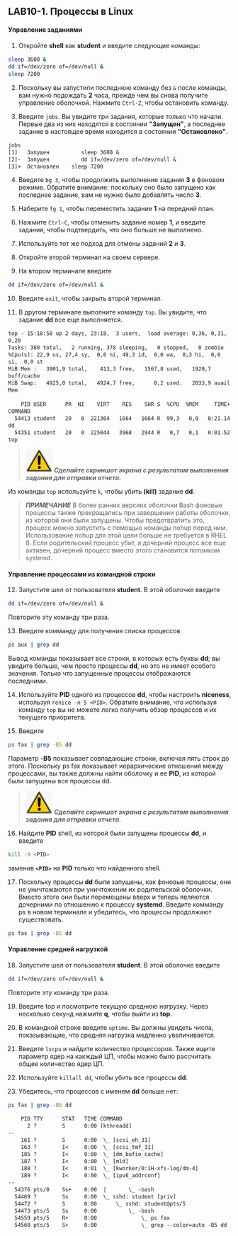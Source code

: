 ## LAB10-1. Процессы в Linux 

#### Управление заданиями
1. Откройте **shell** как **student** и введите следующие команды:
```bash
sleep 3600 &
dd if=/dev/zero of=/dev/null &
sleep 7200
```

2. Поскольку вы запустили последнюю команду без `&` после команды, вам нужно подождать **2** часа, прежде чем вы снова получите управление оболочкой. Нажмите `Ctrl-Z`, чтобы остановить команду.

3. Введите `jobs`. Вы увидите три задания, которые только что начали. Первые два из них находятся в состоянии **"Запущен"**, а последнее задание в настоящее время находится в состоянии **"Остановлено"**.
```console
jobs
[1]   Запущен          sleep 3600 &
[2]-  Запущен          dd if=/dev/zero of=/dev/null &
[3]+  Остановлен    sleep 7200
```
4. Введите `bg 3`, чтобы продолжить выполнение задания **3** в фоновом режиме. Обратите внимание: поскольку оно было запущено как последнее задание, вам не нужно было добавлять число **3**.

5. Наберите `fg 1`, чтобы переместить задание **1** на передний план.

6. Нажмите `Ctrl-C`, чтобы отменить задание номер **1**, и введите задания, чтобы подтвердить, что оно больше не выполнено.

7. Используйте тот же подход для отмены заданий **2** и **3**.

8. Откройте второй терминал на своем сервере.

9. На втором терминале введите 
```bash
dd if=/dev/zero of=/dev/null &
```

10. Введите `exit`, чтобы закрыть второй терминал.

11. В другом терминале выполните команду `top`. Вы увидите, что задание **dd** все еще выполняется. 
```console
top - 15:18:58 up 2 days, 23:18,  3 users,  load average: 0,36, 0,31, 0,20
Tasks: 380 total,   2 running, 378 sleeping,   0 stopped,   0 zombie
%Cpu(s): 22,9 us, 27,4 sy,  0,0 ni, 49,3 id,  0,0 wa,  0,3 hi,  0,0 si,  0,0 st
MiB Mem :   3901,9 total,    413,3 free,   1567,8 used,   1920,7 buff/cache
MiB Swap:   4925,0 total,   4924,7 free,      0,2 used.   2033,9 avail Mem

    PID USER      PR  NI    VIRT    RES    SHR S  %CPU  %MEM     TIME+ COMMAND
  54413 student   20   0  221364   1664   1664 R  99,3   0,0   0:21.14 dd
  54351 student   20   0  225044   3968   2944 R   0,7   0,1   0:01.52 top
```
>![Screenshot](../img/scr.png)
***Cделайте скриншот экрана c результатом выполнения задания для отправки отчета.***

Из команды `top` используйте `k`, чтобы убить **(kill)** задание **dd**.

> ***ПРИМЕЧАНИЕ*** В более ранних версиях оболочки Bash фоновые процессы также прекращались при завершении работы оболочки, из которой они были запущены. Чтобы предотвратить это, процесс можно запустить с помощью команды nohup перед ним. Использование nohup для этой цели больше не требуется в RHEL 8. Если родительский процесс убит, а дочерний процесс все еще активен, дочерний процесс вместо этого становится потомком systemd.

#### Управление процессами из командной строки

12. Запустите шел от пользователя **student**. В этой оболочке введите 
```bash
dd if=/dev/zero of=/dev/null &
```
Повторите эту команду три раза.

13. Введите комманду для получения списка процессов
```bash
ps aux | grep dd
```
Вывод команды показывает все строки, в которых есть буквы **dd**; вы увидите больше, чем просто процессы **dd**, но это не имеет особого значения. Только что запущенные процессы отображаются последними.

14.  Используйте **PID** одного из процессов **dd**, чтобы настроить **niceness**, используя `renice -n 5 <PID>`. Обратите внимание, что используя команду `top` вы не можете легко получить обзор процессов и их текущего приоритета.

15. Введите 
```bash
ps fax | grep -B5 dd
``` 
Параметр **-B5** показывает совпадающие строки, включая пять строк до этого. Поскольку ps fax показывает иерархические отношения между процессами, вы также должны найти оболочку и ее **PID**, из которой были запущены все процессы dd.

>![Screenshot](../img/scr.png)
***Cделайте скриншот экрана c результатом выполнения задания для отправки отчета.***

16. Найдите **PID** shell, из которой были запущены процессы **dd**, и введите 
```bash
kill -9 <PID>
```
 заменив **`<PID>`** на **PID** только что найденного shell. 
 
17. Поскольку процессы **dd** были запущены, как фоновые процессы, они не уничтожаются при уничтожении их родительской оболочки. Вместо этого они были перемещены вверх и теперь являются дочерними по отношению к процессу **systemd**.
Введите комманду ps в новом терминале и убедитесь, что процессы продолжают существовать.
```bash
ps fax | grep -B5 dd
``` 
#### Управление средней нагрузкой

18. Запустите шел от пользователя **student**. В этой оболочке введите 
```bash
dd if=/dev/zero of=/dev/null &
```
Повторите эту команду три раза.

19. Введите top и посмотрите текущую среднюю нагрузку. Через несколько секунд нажмите **q**, чтобы выйти из **top**.

20. В командной строке введите `uptime`. Вы должны увидеть числа, показывающие, что средняя нагрузка медленно увеличивается.

21. Введите `lscpu` и найдите количество процессоров. Также ищите параметр ядер на какждый ЦП, чтобы можно было рассчитать общее количество ядер ЦП.
22. Используйте `killall dd`, чтобы убить все процессы **dd**.

23. Убедитесь, что процессов с именем **dd** больше нет:
```bash
ps fax | grep -B5 dd
```
```console
    PID TTY      STAT   TIME COMMAND
      2 ?        S      0:00 [kthreadd]
--
    161 ?        S      0:00  \_ [scsi_eh_31]
    163 ?        I<     0:00  \_ [scsi_tmf_31]
    185 ?        I<     0:00  \_ [dm_bufio_cache]
    187 ?        I<     0:00  \_ [mld]
    188 ?        I<     0:01  \_ [kworker/0:1H-xfs-log/dm-4]
    189 ?        I<     0:00  \_ [ipv6_addrconf]
--
  54376 pts/0    Ss+    0:00  |       \_ -bash
  54469 ?        Ss     0:00  \_ sshd: student [priv]
  54472 ?        S      0:00      \_ sshd: student@pts/5
  54473 pts/5    Ss     0:00          \_ -bash
  54559 pts/5    R+     0:00              \_ ps fax
  54560 pts/5    S+     0:00              \_ grep --color=auto -B5 dd
```
